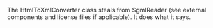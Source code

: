 ﻿The HtmlToXmlConverter class steals from SgmlReader (see external components and license files if applicable). It does what it says.
